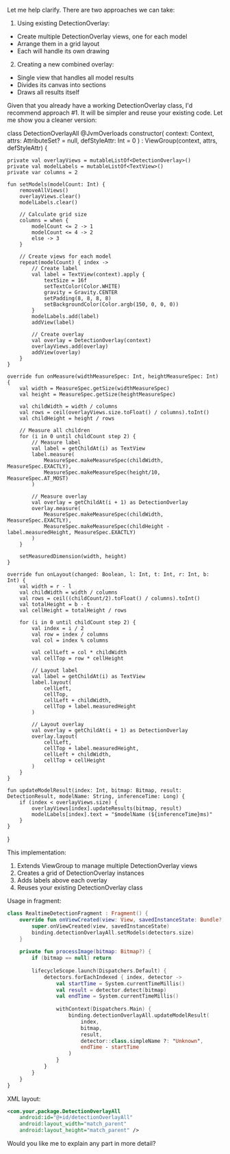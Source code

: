Let me help clarify. There are two approaches we can take:

1. Using existing DetectionOverlay:
- Create multiple DetectionOverlay views, one for each model
- Arrange them in a grid layout
- Each will handle its own drawing

2. Creating a new combined overlay:
- Single view that handles all model results
- Divides its canvas into sections
- Draws all results itself

Given that you already have a working DetectionOverlay class, I'd recommend approach #1. It will be simpler and reuse your existing code. Let me show you a cleaner version:

class DetectionOverlayAll @JvmOverloads constructor(
    context: Context,
    attrs: AttributeSet? = null,
    defStyleAttr: Int = 0
) : ViewGroup(context, attrs, defStyleAttr) {
    
    private val overlayViews = mutableListOf<DetectionOverlay>()
    private val modelLabels = mutableListOf<TextView>()
    private var columns = 2

    fun setModels(modelCount: Int) {
        removeAllViews()
        overlayViews.clear()
        modelLabels.clear()
        
        // Calculate grid size
        columns = when {
            modelCount <= 2 -> 1
            modelCount <= 4 -> 2
            else -> 3
        }
        
        // Create views for each model
        repeat(modelCount) { index ->
            // Create label
            val label = TextView(context).apply {
                textSize = 16f
                setTextColor(Color.WHITE)
                gravity = Gravity.CENTER
                setPadding(8, 8, 8, 8)
                setBackgroundColor(Color.argb(150, 0, 0, 0))
            }
            modelLabels.add(label)
            addView(label)
            
            // Create overlay
            val overlay = DetectionOverlay(context)
            overlayViews.add(overlay)
            addView(overlay)
        }
    }

    override fun onMeasure(widthMeasureSpec: Int, heightMeasureSpec: Int) {
        val width = MeasureSpec.getSize(widthMeasureSpec)
        val height = MeasureSpec.getSize(heightMeasureSpec)
        
        val childWidth = width / columns
        val rows = ceil(overlayViews.size.toFloat() / columns).toInt()
        val childHeight = height / rows
        
        // Measure all children
        for (i in 0 until childCount step 2) {
            // Measure label
            val label = getChildAt(i) as TextView
            label.measure(
                MeasureSpec.makeMeasureSpec(childWidth, MeasureSpec.EXACTLY),
                MeasureSpec.makeMeasureSpec(height/10, MeasureSpec.AT_MOST)
            )
            
            // Measure overlay
            val overlay = getChildAt(i + 1) as DetectionOverlay
            overlay.measure(
                MeasureSpec.makeMeasureSpec(childWidth, MeasureSpec.EXACTLY),
                MeasureSpec.makeMeasureSpec(childHeight - label.measuredHeight, MeasureSpec.EXACTLY)
            )
        }
        
        setMeasuredDimension(width, height)
    }

    override fun onLayout(changed: Boolean, l: Int, t: Int, r: Int, b: Int) {
        val width = r - l
        val childWidth = width / columns
        val rows = ceil((childCount/2).toFloat() / columns).toInt()
        val totalHeight = b - t
        val cellHeight = totalHeight / rows
        
        for (i in 0 until childCount step 2) {
            val index = i / 2
            val row = index / columns
            val col = index % columns
            
            val cellLeft = col * childWidth
            val cellTop = row * cellHeight
            
            // Layout label
            val label = getChildAt(i) as TextView
            label.layout(
                cellLeft,
                cellTop,
                cellLeft + childWidth,
                cellTop + label.measuredHeight
            )
            
            // Layout overlay
            val overlay = getChildAt(i + 1) as DetectionOverlay
            overlay.layout(
                cellLeft,
                cellTop + label.measuredHeight,
                cellLeft + childWidth,
                cellTop + cellHeight
            )
        }
    }

    fun updateModelResult(index: Int, bitmap: Bitmap, result: DetectionResult, modelName: String, inferenceTime: Long) {
        if (index < overlayViews.size) {
            overlayViews[index].updateResults(bitmap, result)
            modelLabels[index].text = "$modelName (${inferenceTime}ms)"
        }
    }
}

This implementation:
1. Extends ViewGroup to manage multiple DetectionOverlay views
2. Creates a grid of DetectionOverlay instances
3. Adds labels above each overlay
4. Reuses your existing DetectionOverlay class

Usage in fragment:
```kotlin
class RealtimeDetectionFragment : Fragment() {
    override fun onViewCreated(view: View, savedInstanceState: Bundle?) {
        super.onViewCreated(view, savedInstanceState)
        binding.detectionOverlayAll.setModels(detectors.size)
    }
    
    private fun processImage(bitmap: Bitmap?) {
        if (bitmap == null) return
        
        lifecycleScope.launch(Dispatchers.Default) {
            detectors.forEachIndexed { index, detector ->
                val startTime = System.currentTimeMillis()
                val result = detector.detect(bitmap)
                val endTime = System.currentTimeMillis()
                
                withContext(Dispatchers.Main) {
                    binding.detectionOverlayAll.updateModelResult(
                        index,
                        bitmap,
                        result,
                        detector::class.simpleName ?: "Unknown",
                        endTime - startTime
                    )
                }
            }
        }
    }
}
```

XML layout:
```xml
<com.your.package.DetectionOverlayAll
    android:id="@+id/detectionOverlayAll"
    android:layout_width="match_parent"
    android:layout_height="match_parent" />
```

Would you like me to explain any part in more detail?
